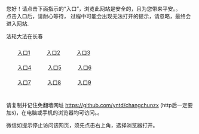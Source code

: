 您好！请点击下面指示的“入口”，浏览此网站是安全的，且为您带来平安。。 <br/>
点击入口后，请耐心等待， 过程中可能会出现无法打开的提示，请忽略，最终会进入网站. </br>

法轮大法在长春<br/>
<div style="padding:10px"><a style="margin:20px" target="_blank" href="https://d3qk8di7w5teh1.cloudfront.net/2Qpsp?hanhoqis" id="ccLink1" rel="nofollow">入口1</a> <a target="_blank" style="margin:20px" href="https://d1f4e9vlm7gzza.cloudfront.net/2Qpsp?bfhsgtgm" id="ccLink2" rel="nofollow">入口2</a> <a style="margin:20px" target="_blank" href="https://d29m57wxzy9i3b.cloudfront.net/2Qpsp?rfhkfhn" id="ccLink3" rel="nofollow">入口3</a></div>

<div style="padding:10px" ><a style="margin:20px" target="_blank" href="https://d3qk8di7w5teh1.cloudfront.net/2Qpsp?hanhoqis" id="ccLink4" rel="nofollow">入口4</a> <a style="margin:20px" href="https://d1f4e9vlm7gzza.cloudfront.net/2Qpsp?bfhsgtgm" target="_blank" id="ccLink5" rel="nofollow">入口5</a> <a style="margin:20px" href="https://d29m57wxzy9i3b.cloudfront.net/2Qpsp?rfhkfhn" target="_blank" id="ccLink6" rel="nofollow">入口6</a></div>

<div style="padding:10px"><a style="margin:20px" target="_blank" href="https://d3qk8di7w5teh1.cloudfront.net/2Qpsp?hanhoqis" id="ccLink7" rel="nofollow">入口7</a> <a style="margin:20px" href="https://d1f4e9vlm7gzza.cloudfront.net/2Qpsp?bfhsgtgm" target="_blank" id="ccLink8" rel="nofollow">入口8</a> <a style="margin:20px" target="_blank" href="https://d29m57wxzy9i3b.cloudfront.net/2Qpsp?rfhkfhn" id="ccLink9" rel="nofollow">入口9</a></div>

<br/>



请复制并记住免翻墙网址 https://github.com/yntd/changchunzx (http后一定要加s)，在电脑或手机的浏览器均可访问。。<br/>

微信如提示停止访问该网页，须先点击右上角，选择浏览器打开。
